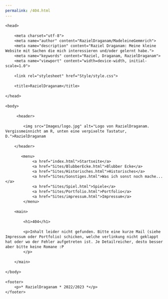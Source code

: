 ```yaml
---
permalink: /404.html
---
```



<html lang="de">

    <head>

        <meta charset="utf-8">
        <meta name="author" content="RazielDraganam/MadeleineGemmrich">
        <meta name="description" content="Raziel Draganam: Meine kleine Website mit Sachen die mich interessieren und/oder gelernt habe.">
        <meta name="keywords" content="Raziel, Draganam, RazielDraganam">
        <meta name="viewport" content="width=device-width, initial-scale=1.0">

        <link rel="stylesheet" href="Style/style.css">

        <title>RazielDraganam</title>

    </head>

    <body>
        
         <header>

            <img src="Images/logo.jpg" alt="Logo von RazielDraganam. Vergissmeinnicht am R, unten eine verpixelte Tastatur, D.">RazielDraganam

        </header>

           <menu>
                <a href="index.html">Startseite</a>
                <a href="Sites/BlubberEcke.html">Blubber Ecke</a>
                <a href="Sites/Historisches.html">Historisches</a>
                <a href="Sites/Sonstiges.html">Was ich sonst noch mache...</a>
                <a href="Sites/Spiel.html">Spiele</a>
                <a href="Sites/Portfolio.html">Portfolio</a>
                <a href="Sites/impressum.html">Impressum</a>
            </menu>

        <main>

            <h1>404</h1>

            <p>Inhalt leider nicht gefunden. Bitte eine kurze Mail (siehe Impressum oder Portfolio) schicken, welche verlinkung nicht geklappt hat oder wo der Fehler aufgetreten ist. Je Detailreicher, desto besser aber bitte keine Romane :P
            </p>

        </main>

    </body>

    <footer>
        <p>* RazielDraganam * 2022/2023 *</p>
    </footer>

</html>

<!-- GNU Terry Pratchett -->
<!-- GNU Birgit Gemmrich -->
<!-- GNU Douglas Adams-->
<!-- GNU Iwata Satoru-->
